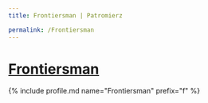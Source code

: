 ```yaml
---
title: Frontiersman | Patromierz

permalink: /Frontiersman
---
```


# [Frontiersman](https://patronite.pl/Frontiersman)

{% include profile.md name="Frontiersman" prefix="f" %}
